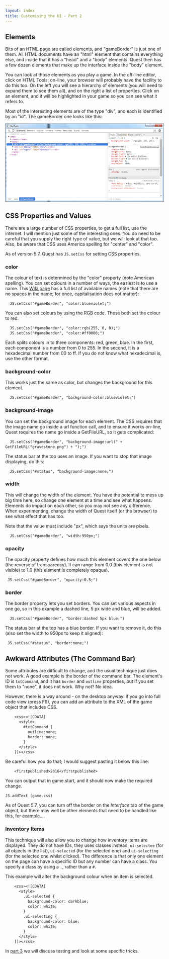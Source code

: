 ```yaml
---
layout: index
title: Customising the UI - Part 2
---
```


Elements
--------

Bits of an HTML page are called elements, and "gameBorder" is just one of them. All HTML documents have an "html" element that contains everything else, and inside that it has a "head" and a "body" elements. Quest then has a few dozen elements that make up the interface inside the "body" element.

You can look at those elements as you play a game. In the off-line editor, click on HTML Tools; on-line, your browser will probably have the facility to do this too. On the left you will see a hierarchy of elements (you will need to expand them to see them all), and on the right a list of properties. Click on an element, and it will be highlighted in your game so you can see what it refers to.

Most of the interesting elements are of the type "div", and each is identified by an "id". The gameBorder one looks like this:

![](images/devtools.png "devtools.png")


CSS Properties and Values
-------------------------

There are a large number of CSS properties, to get a full list, use the internet. I will mention just some of the interesting ones. You do need to be careful that you supply the right type of value, but we will look at that too. Also, be aware that CSS uses America spelling for "center" and "color".

As of version 5.7, Quest has `JS.setCss` for setting CSS properties.

### color

The colour of text is determined by the "color" property (note American spelling). You can set colours in a number of ways, the easiest is to use a name. This [Wiki page](http://en.wikipedia.org/wiki/Web_colors) has a full list of available names (note that there are no spaces in the name; for once, capitalisation does not matter):
```
  JS.setCss("#gameBorder", "color:blueviolet;")
```
You can also set colours by using the RGB code. These both set the colour to red.
```
  JS.setCss("#gameBorder", "color:rgb(255, 0, 0);")
  JS.setCss("#gameBorder", "color:#ff0000;")
```
Each splits colours in to three components: red, green, blue. In the first, each component is a number from 0 to 255. In the second, it is a hexadecimal number from 00 to ff. If you do not know what hexadecimal is, use the other format.


### background-color

This works just the same as color, but changes the background for this element.
```
  JS.setCss("#gameBorder", "background-color:blueviolet;")
```

### background-image

You can set the background image for each element. The CSS requires that the image name go inside a url function call, and to ensure it works on-line, Quest requires the name go inside a GetFileURL, so it gets complicated:
```
  JS.setCss("#gameBorder", "background-image:url(" + GetFileURL("gravestone.png") + ");")
```
The status bar at the top uses an image. If you want to stop that image displaying, do this:
```
  JS.setCss("#status", "background-image:none;")
```

### width

This will change the width of the element. You have the potential to mess up big time here, so change one element at a time and see what happens. Elements do impact on each other, so you may not see any difference. When experimenting, change the width of Quest itself (or the browser) to see what effect that has too.

Note that the value must include "px", which says the units are pixels.
```
  JS.setCss("#gameBorder", "width:950px;")
```

### opacity

The opacity property defines how much this element covers the one below (the reverse of transparency). It can range from 0.0 (this element is not visible) to 1.0 (this element is completely opaque).
```
 JS.setCss("#gameBorder", "opacity:0.5;")
```

### border

The border property lets you set borders. You can set various aspects in one go, so in this example a dashed line, 5 px wide and blue, will be added.
```
  JS.setCss("#gameBorder", "border:dashed 5px blue;")
```
The status bar at the top has a blue border. If you want to remove it, do this (also set the width to 950px to keep it aligned):
```
 JS.setCss("#status", "border:none;")
```

Awkward Attributes (The Command Bar)
-----------------------------------

Some attributes are difficult to change, and the usual technique just does not work. A good example is the border of the command bar. The element's ID is `txtCommand`, and it has `border` and `outline` properties, but if you set them to "none", it does not work. Why not? No idea.

However, there is a way around - on the desktop anyway. If you go into full code view (press F9), you can add an attribute to the XML of the game object that includes CSS.
```
    <css><![CDATA[
      <style>
        #txtCommand {
          outline:none;
          border: none;
        }
      </style>
    ]]></css>
```
Be careful how you do that; I would suggest pasting it below this line:
```
    <firstpublished>2016</firstpublished>
```
You can output that in game.start, and it should now make the required change.
```
JS.addText (game.css)
```

As of Quest 5.7, you can turn off the border on the _Interface_ tab of the game object, but there may well be other elements that need to be handled like this, for example....

### Inventory Items

This technique will also allow you to change how inventory items are displayed. They do not have IDs, they uses classes instead, `ui-selectee` (for all objects in the list), `ui-selected` (for the selected one) and `ui-selecting` (for the selected one whilst clicked). The difference is that only one element on the page can have a specific ID but any number can have a class. You specify a class by using a `.`, rather than a `#`.

This example will alter the background colour when an item is selected.
```
    <css><![CDATA[
      <style>
        .ui-selected {
          background-color: darkblue;
          color: white;
        }
        .ui-selecting {
          background-color: blue;
          color: white;
        }
      </style>
    ]]></css>
```

In [part 3](ui-javascript3.html) we will discuss testing and look at some specific tricks.
